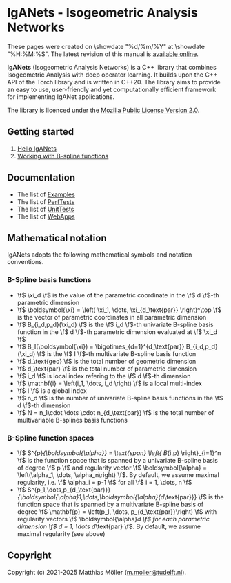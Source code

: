 # IgANets - Isogeometric Analysis Networks

These pages were created on \showdate "%d/%m/%Y" at \showdate
"%H:%M:%S". The latest revision of this manual is <a
href="https://iganets.github.io/iganet" target="_parent">available
online</a>.

**IgANets** (Isogeometric Analysis Networks) is a C++ library that
combines Isogeometric Analysis with deep operator learning. It builds
upon the C++ API of the Torch library and is written in C++20. The
library aims to provide an easy to use, user-friendly and yet
computationally efficient framework for implementing IgANet
applications.

The library is licenced under the [Mozilla Public License Version 2.0](https://www.mozilla.org/MPL/2.0).

## Getting started

1. [Hello IgANets](tutorial01.md)
2. [Working with B-spline functions](tutorial02.md)

## Documentation

- The list of [Examples](../examples/README.md)
- The list of [PerfTests](../perftests/README.md)
- The list of [UnitTests](../unittests/README.md)
- The list of [WebApps](../webapps/README.md)

## Mathematical notation

IgANets adopts the following mathematical symbols and notation conventions.

### B-Spline basis functions

- \f$ \xi_d \f$ is the value of the parametric coordinate in the \f$ d \f$-th parametric dimension
- \f$ \boldsymbol{\xi} = \left( \xi_1, \dots, \xi_{d_\text{par}} \right)^\top \f$ is the vector of parametric coordinates in all parametric dimension
- \f$ B_{i_d,p_d}(\xi_d) \f$ is the \f$ i_d \f$-th univariate B-spline basis function in the \f$ d \f$-th parametric dimension evaluated at \f$ \xi_d \f$
- \f$ B_I(\boldsymbol{\xi}) = \bigotimes_{d=1}^{d_\text{par}} B_{i_d,p_d}(\xi_d) \f$ is the \f$ I \f$-th multivariate B-spline basis function
- \f$ d_\text{geo} \f$ is the total number of geometric dimension
- \f$ d_\text{par} \f$ is the total number of parametric dimension
- \f$ i_d \f$ is local index refering to the \f$ d \f$-th dimension
- \f$ \mathbf{i} = \left(i_1, \dots, i_d \right) \f$ is a local multi-index
- \f$ I \f$ is a global index
- \f$ n_d \f$ is the number of univariate B-spline basis functions in the \f$ d \f$-th dimension
- \f$ N = n_1\cdot \dots \cdot n_{d_\text{par}} \f$ is the total number of multivariable B-splines basis functions

### B-Spline function spaces

- \f$ S^{p}_{\boldsymbol{\alpha}} = \text{span} \left\{ B_{i,p} \right\}_{i=1}^n \f$ is the function space that is spanned by a univariate B-spline basis of degree \f$ p \f$ and regularity vector \f$ \boldsymbol{\alpha} = \left(\alpha_1, \dots, \alpha_n\right) \f$. By default, we assume maximal regularity, i.e. \f$ \alpha_i = p-1 \f$ for all \f$ i = 1, \dots, n \f$
- \f$ S^{p_1,\dots,p_{d_\text{par}}}_{\boldsymbol{\alpha}_1,\dots,\boldsymbol{\alpha}_{d_\text{par}}} \f$ is the function space that is spanned by a multivariate B-spline basis of degree \f$ \mathbf{p} = \left(p_1, \dots, p_{d_\text{par}}\right) \f$ with regularity vectors \f$ \boldsymbol{\alpha}_d \f$ for each parametric dimension \f$ d = 1, \dots d_\text{par} \f$. By default, we assume maximal regularity (see above)

## Copyright

Copyright (c) 2021-2025 Matthias Möller (m.moller@tudelft.nl).
